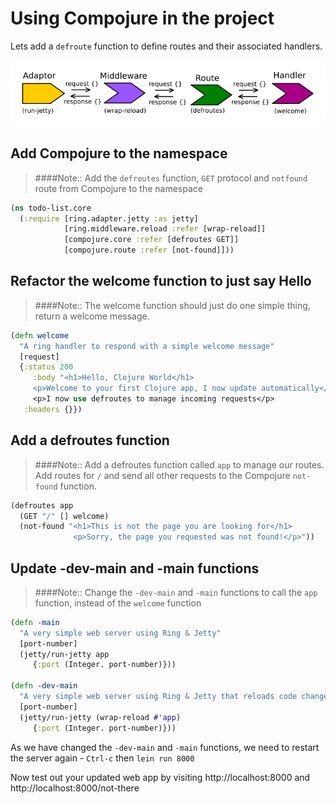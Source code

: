# Using Compojure in the project

Lets add a `defroute` function to define routes and their associated handlers.

![Ring - adding defroutes to manage routes](../images/clojure-ring-adaptor-middleware-route--handler-wrap-reload.png)

## Add Compojure to the namespace

> ####Note:: Add the `defroutes` function, `GET` protocol and `notfound` route from Compojure to the namespace

```clojure
(ns todo-list.core
  (:require [ring.adapter.jetty :as jetty]
            [ring.middleware.reload :refer [wrap-reload]]
            [compojure.core :refer [defroutes GET]]
            [compojure.route :refer [not-found]]))
```

## Refactor the welcome function to just say Hello

> ####Note:: The welcome function should just do one simple thing, return a welcome message.

```clojure
(defn welcome
  "A ring handler to respond with a simple welcome message"
  [request]
  {:status 200
     :body "<h1>Hello, Clojure World</h1>
     <p>Welcome to your first Clojure app, I now update automatically</p>"
     <p>I now use defroutes to manage incoming requests</p>
   :headers {}})
```

## Add a defroutes function

> ####Note:: Add a defroutes function called `app` to manage our routes.  Add routes for `/` and send all other requests to the Compojure `not-found` function.

```clojure
(defroutes app
  (GET "/" [] welcome)
  (not-found "<h1>This is not the page you are looking for</h1>
              <p>Sorry, the page you requested was not found!</p>"))
```

## Update -dev-main and -main functions

 > ####Note:: Change the `-dev-main` and `-main` functions to call the `app` function, instead of the `welcome` function

```clojure
(defn -main
  "A very simple web server using Ring & Jetty"
  [port-number]
  (jetty/run-jetty app
     {:port (Integer. port-number)}))

(defn -dev-main
  "A very simple web server using Ring & Jetty that reloads code changes via the development profile of Leiningen"
  [port-number]
  (jetty/run-jetty (wrap-reload #'app)
     {:port (Integer. port-number)}))
```

  As we have changed the `-dev-main` and `-main` functions, we need to restart the server again - `Ctrl-c` then `lein run 8000`

  Now test out your updated web app by visiting http://localhost:8000 and http://localhost:8000/not-there
